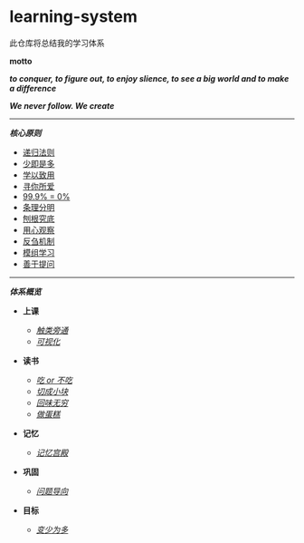 # learning-system
此仓库将总结我的学习体系

**motto**

***to conquer, to figure out, to enjoy slience, to see a big world and to make a difference***

***We never follow. We create***
***
***核心原则***
   * [递归法则](md/recuration.md)
   * [少即是多](md/less_more.md)
   * [学以致用](md/to_use.md)
   * [寻你所爱](md/find_love.md)
   * [99.9% = 0%](md/full.md)
   * [条理分明](md/good_order.md)
   * [刨根究底](md/find_answer.md)
   * [用心观察](md/observe.md)
   * [反刍机制](md/go_over.md)
   * [模组学习](md/model.md)
   * [善于提问](md/question.md)
***
***体系概览***
* **上课**
   * *[触类旁通](md/connect.md)*
   * *[可视化](md/visualize.md)*

* **读书**
   * *[吃 or 不吃](md/pick.md)*
   * *[切成小块](md/divide.md)*
   * *[回味无穷](md/review.md)*
   * *[做蛋糕](md/make.md)*
* **记忆**

   * *[记忆宫殿](md/mind_palace.md)*
* **巩固**
    
    * *[问题导向](md/probelms.md)* 

* **目标**
   * *[变少为多](md/goal.md)*
